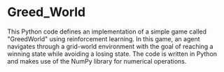 # Greed_World
This Python code defines an implementation of a simple game called "GreedWorld" using reinforcement learning. In this game, an agent navigates through a grid-world environment with the goal of reaching a winning state while avoiding a losing state. The code is written in Python and makes use of the NumPy library for numerical operations.
